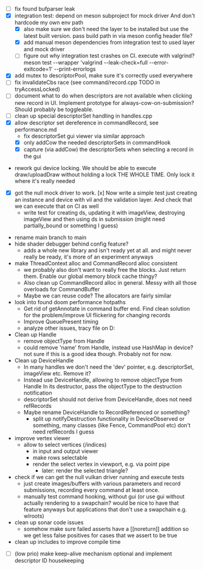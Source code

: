 - [ ] fix found bufparser leak
- [x] integration test: depend on meson subproject for mock driver
      And don't hardcode my own env path
	- [x] also make sure we don't need the layer to be installed
	      but use the latest built version.
		  pass build path in via meson config header file?
	- [x] add manual meson dependencies from integration test to used layer
	      and mock driver
	- [ ] figure out why integration test crashes on CI.
	      execute with valgrind?
		  meson test --wrapper 'valgrind --leak-check=full --error-exitcode=1' --print-errorlogs
- [x] add mutex to descriptorPool, make sure it's correctly used everywhere
- [ ] fix invalidateCbs race (see command/record.cpp TODO in tryAccessLocked)
- [ ] document what to do when descriptors are not available when
      clicking new record in UI. Implement prototype for 
	  always-cow-on-submission? Should probably be toggleable.
- [ ] clean up special descriptorSet handling in handles.cpp
- [x] allow descriptor set dereference in commandRecord, see performance.md
	- fix descriptorSet gui viewer via similar approach
	- [x] only addCow the needed descriptorSets in commandHook
	- [x] capture (via addCow) the descriptorSets when selecting a record
  in the gui
- rework gui device locking. We should be able to execute draw/uploadDraw
  without holding a lock THE WHOLE TIME. Only lock it where it's really
  needed
- [x] got the null mock driver to work.
  [x] Now write a simple test just creating an instance and device with
  vil and the validation layer. And check that we can execute that on 
  CI as well
	- write test for creating ds, updating it with imageView, destroying
	  imageView and then using ds in submission (might need partially_bound
	  or something I guess)
- rename main branch to main
- hide shader debugger behind config feature?
	- adds a whole new library and isn't ready yet at all.
	  and might never really be ready, it's more of an experiment anyways
- make ThreadContext alloc and CommandRecord alloc consistent
	- we probably also don't want to really free the blocks. Just return them.
	  Enable our global memory block cache thingy?
	- Also clean up CommandRecord alloc in general. Messy with all those
	  overloads for CommandBuffer
	- Maybe we can reuse code? The allocators are fairly similar
- look into found doom performance hotpaths
	- Get rid of getAnnotate in command buffer end. Find clean solution for
	  the problem/improve UI flickering for changing records
	- Improve QueuePresent timing
	- analyze other issues, tracy file on D:
- Clean up Handle
	- remove objectType from Handle
	- could remove 'name' from Handle, instead use HashMap in device?
	  not sure if this is a good idea though. Probably not for now.
- Clean up DeviceHandle
	- In many handles we don't need the 'dev' pointer, e.g. descriptorSet,
	  imageView etc. Remove it?
	- Instead use DeviceHandle<ObjectType>, allowing to remove objectType from Handle
	  In its destructor, pass the objectType to the destruction notification
	- descriptorSet should not derive from DeviceHandle, does not need refRecords
	- Maybe rename DeviceHandle to RecordReferenced or something?
		- split up notifyDestruction functionality in DeviceObserved or something,
		  many classes (like Fence, CommandPool etc) don't need refRecords I guess
- improve vertex viewer
	- allow to select vertices (/indices)
		- in input and output viewer
		- make rows selectable
		- render the select vertex in viewport, e.g. via point pipe
			- later: render the selected triangle?
- check if we can get the null vulkan driver running and execute tests
	- just create images/buffers with various parameters and record submissions,
	  recording every command at least once.
	- manually test command hooking, without gui (or use gui without actually 
	  rendering to a swapchain? would be nice to have that feature anyways
	  but applications that don't use a swapchain e.g. wlroots)
- clean up sonar code issues
	- somehow make sure failed asserts have a [[noreturn]] addition so
	  we get less false positives for cases that we assert to be true
- clean up includes to improve compile time
- [ ] (low prio) make keep-alive mechanism optional and implement descriptor ID housekeeping
